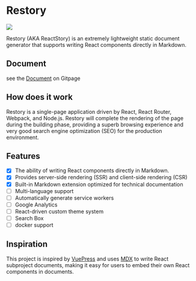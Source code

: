 # Restory

![](https://github.com/Foveluy/ReStory/blob/master/docs/graphic.gif?raw=true)

Restory (AKA ReactStory) is an extremely lightweight static document generator that supports writing React components directly in Markdown.

## Document

see the [Document](https://foveluy.github.io/ReStory/) on Gitpage

## How does it work

Restory is a single-page application driven by React, React Router, Webpack, and Node.js. Restory will complete the rendering of the page during the building phase, providing a superb browsing experience and very good search engine optimization (SEO) for the production environment.

## Features

* [x] The ability of writing React components directly in Markdown.
* [x] Provides server-side rendering (SSR) and client-side rendering (CSR)
* [x] Built-in Markdown extension optimized for technical documentation
* [ ] Multi-language support
* [ ] Automatically generate service workers
* [ ] Google Analytics
* [ ] React-driven custom theme system
* [ ] Search Box
* [ ] docker support

## Inspiration

This project is inspired by [VuePress](https://vuepress.vuejs.org) and uses [MDX](https://github.com/mdx-js/mdx) to write React subproject documents, making it easy for users to embed their own React components in documents.
